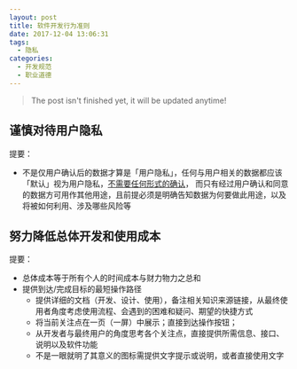 ```yaml
---
layout: post
title: 软件开发行为准则
date: 2017-12-04 13:06:31
tags:
  - 隐私
categories:
  - 开发规范
  - 职业道德
---
```


> The post isn't finished yet, it will be updated anytime!

## 谨慎对待用户隐私

提要：
- 不是仅用户确认后的数据才算是「用户隐私」，任何与用户相关的数据都应该「默认」视为用户隐私，<u>不需要任何形式的确认</u>，
  而只有经过用户确认和同意的数据方可用作其他用途，且前提必须是明确告知数据为何要做此用途，以及将被如何利用、涉及哪些风险等

<!--more-->

## 努力降低总体开发和使用成本

提要：
- 总体成本等于所有个人的时间成本与财力物力之总和
- 提供到达/完成目标的最短操作路径
  - 提供详细的文档（开发、设计、使用），备注相关知识来源链接，从最终使用者角度考虑使用流程、会遇到的困难和疑问、期望的快捷方式
  - 将当前关注点在一页（一屏）中展示；直接到达操作按钮；
  - 从开发者与最终用户的角度思考各个关注点，直接提供所需信息、接口、说明以及软件功能
  - 不是一眼就明了其意义的图标需提供文字提示或说明，或者直接使用文字
